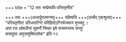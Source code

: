 +++
title = "12 ततः सम्प्रेष्यति परिस्तृणीत"

+++
ततः +++(अध्वर्युरात्मानम्)+++ संप्रेष्यति +++(उच्चैर् एकश्रुत्या)+++  
"परिस्तृणीत! परिधत्ताग्निं! परिहितोऽग्निर्यजमानं भुनक्तु ।  
अपां रस ओषधीनां सुवर्णो निष्का इमे यजमानस्य सन्तु!  
कामदुघा अमुत्रामुष्मिंल्लोक" इति १२   
